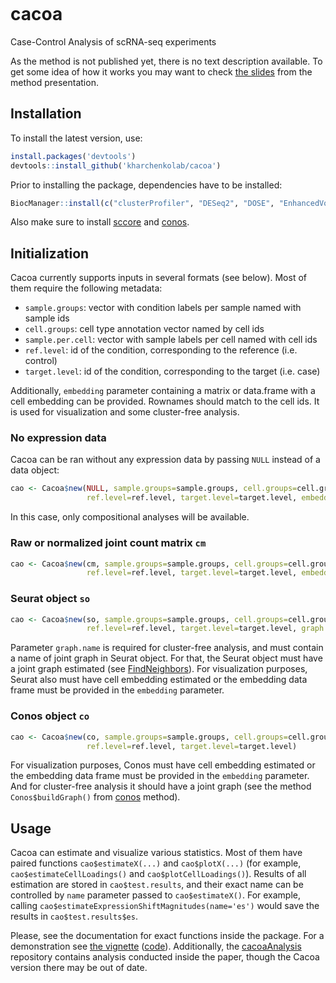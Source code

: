 [![<kharchenkolab>](https://circleci.com/gh/kharchenkolab/cacoa.svg?style=svg)](https://app.circleci.com/pipelines/github/kharchenkolab/cacoa)


# cacoa

Case-Control Analysis of scRNA-seq experiments

As the method is not published yet, there is no text description available. To get some idea of how it works you may want to check [the slides](https://slides.com/vpetukhov/cacoa-scs-sept-2021) from the method presentation.

## Installation

To install the latest version, use:

```r
install.packages('devtools')
devtools::install_github('kharchenkolab/cacoa')
```


Prior to installing the package, dependencies have to be installed:

```r
BiocManager::install(c("clusterProfiler", "DESeq2", "DOSE", "EnhancedVolcano", "enrichplot", "fabia", "GOfuncR", "Rgraphviz"))
```

Also make sure to install [sccore](https://github.com/kharchenkolab/sccore) and [conos](https://github.com/kharchenkolab/conos).


## Initialization

Cacoa currently supports inputs in several formats (see below). Most of them require the following metadata:

- `sample.groups`: vector with condition labels per sample named with sample ids
- `cell.groups`: cell type annotation vector named by cell ids
- `sample.per.cell`: vector with sample labels per cell named with cell ids
- `ref.level`: id of the condition, corresponding to the reference (i.e. control)
- `target.level`: id of the condition, corresponding to the target (i.e. case)

Additionally, `embedding` parameter containing a matrix or data.frame with a cell embedding can be provided. Rownames should match to the cell ids. 
It is used for visualization and some cluster-free analysis.

### No expression data

Cacoa can be ran without any expression data by passing `NULL` instead of a data object:

```r
cao <- Cacoa$new(NULL, sample.groups=sample.groups, cell.groups=cell.groups, sample.per.cell=sample.per.cell, 
                 ref.level=ref.level, target.level=target.level, embedding=embedding)
```

In this case, only compositional analyses will be available.

### Raw or normalized joint count matrix `cm`

```r
cao <- Cacoa$new(cm, sample.groups=sample.groups, cell.groups=cell.groups, sample.per.cell=sample.per.cell, 
                 ref.level=ref.level, target.level=target.level, embedding=embedding)
```

### Seurat object `so`

```r
cao <- Cacoa$new(so, sample.groups=sample.groups, cell.groups=cell.groups, sample.per.cell=sample.per.cell, 
                 ref.level=ref.level, target.level=target.level, graph.name=graph.name)
```

Parameter `graph.name` is required for cluster-free analysis, and must contain a name of joint graph in Seurat object. For that, the Seurat object must have a joint graph estimated (see [FindNeighbors](https://satijalab.org/seurat/reference/findneighbors)). For visualization purposes, Seurat also must have cell embedding estimated or the embedding data frame must be provided in the `embedding` parameter.

### Conos object `co`

```r
cao <- Cacoa$new(co, sample.groups=sample.groups, cell.groups=cell.groups, 
                 ref.level=ref.level, target.level=target.level)
```

For visualization purposes, Conos must have cell embedding estimated or the embedding data frame must be provided in the `embedding` parameter. And for cluster-free analysis it should have a joint graph (see the method `Conos$buildGraph()` from [conos](https://CRAN.R-project.org/package=conos) method).

## Usage

Cacoa can estimate and visualize various statistics. Most of them have paired functions `cao$estimateX(...)` and `cao$plotX(...)` (for example, `cao$estimateCellLoadings()` and `cao$plotCellLoadings()`). Results of all estimation are stored in `cao$test.results`, and their exact name can be controlled by `name` parameter passed to `cao$estimateX()`. For example, calling `cao$estimateExpressionShiftMagnitudes(name='es')` would save the results in `cao$test.results$es`.

Please, see the documentation for exact functions inside the package. For a demonstration see [the vignette](http://pklab.med.harvard.edu/viktor/cacoa/walkthrough_short.html) ([code](https://github.com/kharchenkolab/cacoa/blob/main/vignettes/walkthrough_short.Rmd)). Additionally, the [cacoaAnalysis](https://github.com/kharchenkolab/cacoaAnalysis/) repository contains analysis conducted inside the paper, though the Cacoa version there may be out of date.
